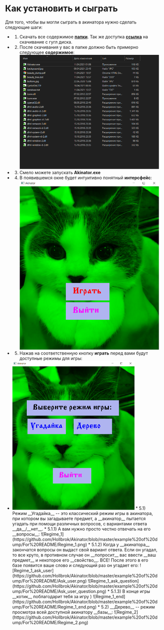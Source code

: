 # Как установить и сыграть
 Для того, чтобы вы могли сыграть в акинатора нужно сделать следующие шаги:
 * 1) Скачать все содержимое [__папки__](https://github.com/Hollbrok/Akinator/tree/master/DOWNLOAD%20TO%20PLAY). Так же доступка [__ссылка__](https://drive.google.com/drive/folders/1uVD-hGzzuZk1l0gJ9whLjAOdM0LeLxW_?usp=sharing) на скачивание с гугл диска.
 * 2) После скачивания у вас в папке должно быть примерно следующее __содержимое__:
 ![package](https://github.com/Hollbrok/Akinator/blob/master/example%20of%20dump/For%20README/package.png)
* 3) Смело можете запускать __Akinator.exe__
* 4) В появившемся окне будет интуитивно понятный __интерсфейс__:
![Menu](https://github.com/Hollbrok/Akinator/blob/master/example%20of%20dump/For%20README/Menu_of_akinator.png)
* 5) Нажав на соответственную кнопку __играть__ перед вами будут доступные режимы для игры:
* <img src="https://github.com/Hollbrok/Akinator/blob/master/example%20of%20dump/For%20README/Regimes.png" width = 400>
    * 5.1) Режим __Угадайка__ -- это классический режим игры в акинатора, при котором вы загадываете предмет, а __акинатор__ пытается угадать при помощи различных вопросов, с вариантами ответа __да__/__нет__.
        * 5.1.1) А вам нужно просто честно отвечать на его __вопросы__: 
    ![Regime_1](https://github.com/Hollbrok/Akinator/blob/master/example%20of%20dump/For%20README/Regime_1.png)
         * 5.1.2) Когда у __акинатора__ закончатся вопросы он выдаст свой вариант ответа. Если он угадал, то все круто, в противном случае он __попросит__ вас ввести __ваш предмет__ и некоторое его __свойство__. ВСЕ! После этого в его базе появится ваше слово и следующий раз он угадает его:
        ![Regime_1_ask_user](https://github.com/Hollbrok/Akinator/blob/master/example%20of%20dump/For%20README/Ask_user.png)
        ![Regime_1_ask_question](https://github.com/Hollbrok/Akinator/blob/master/example%20of%20dump/For%20README/Ask_user_question.png)
        * 5.1.3) В конце игры __котик__ поблагодарит тебя за игру )
        ![Regime_1_end](https://github.com/Hollbrok/Akinator/blob/master/example%20of%20dump/For%20README/Regime_1_end.png)
    * 5.2) __Дерево__ -- режим просмотра всей доступной акинатору __базы__:
    ![Regime_2](https://github.com/Hollbrok/Akinator/blob/master/example%20of%20dump/For%20README/Regime_2.png)


